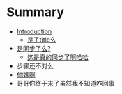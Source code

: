 # Summary

* [Introduction](README.md)
  * [是子title么](shi-zi-title-yao.md)
* [是同步了么?](shi-tong-bu-le-4e483f.md)
  * [这是真的同步了啊哈哈](shi-tong-bu-le-4e483f/zhe-shi-zhen-de-tong-bu-le-a-ha-ha.md)
* 步骤还不对么
* [你妹啊](ni-mei-a.md)
* 哥哥你终于来了虽然我不知道咋回事

